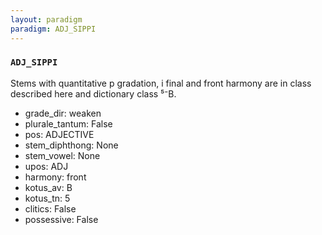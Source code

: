 ```yaml
---
layout: paradigm
paradigm: ADJ_SIPPI
---
```

### ` ADJ_SIPPI `

Stems with quantitative p gradation, i final and front harmony are in class described here and dictionary class ⁵⁻B.
* grade_dir: weaken
* plurale_tantum: False
* pos: ADJECTIVE
* stem_diphthong: None
* stem_vowel: None
* upos: ADJ
* harmony: front
* kotus_av: B
* kotus_tn: 5
* clitics: False
* possessive: False

